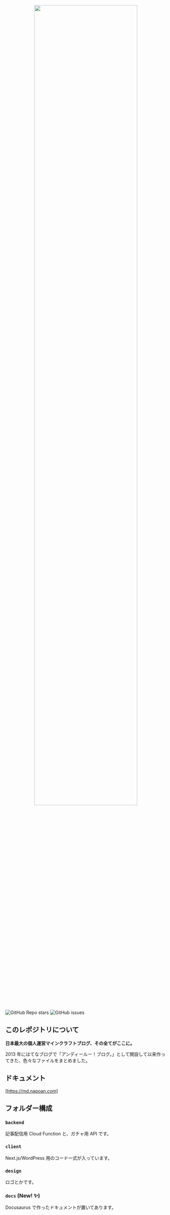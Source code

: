 <p align="center"><img width="80%" src="https://raw.githubusercontent.com/sasigume/projectnapoancom/main/readme-assets/maikura.png" /></p>

![GitHub Repo stars](https://img.shields.io/github/stars/sasigume/projectnapoancom?style=social)
![GitHub issues](https://img.shields.io/github/issues/sasigume/projectnapoancom)

## このレポジトリについて

**日本最大の個人運営マインクラフトブログ、その全てがここに。**

2013 年にはてなブログで「アンディールー！ブログ。」として開設して以来作ってきた、色々なファイルをまとめました。

## ドキュメント

[https://md.napoan.com]

## フォルダー構成

### `backend`

記事配信用 Cloud Function と、ガチャ用 API です。

### `client`

Next.js/WordPress 用のコード一式が入っています。

### `design`

ロゴとかです。

### `docs` (New! ✨)

Docusaurus で作ったドキュメントが置いてあります。
